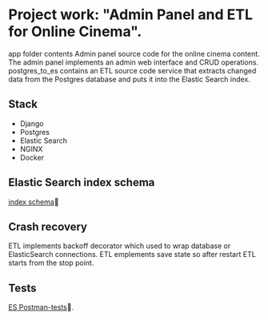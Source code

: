 # Project work: "Admin Panel and ETL for Online Cinema".

app folder contents Admin panel source code for the online cinema content. The admin panel implements an admin web interface and CRUD operations. 
postgres_to_es contains an ETL source code service that extracts changed data from the Postgres database and puts it into the Elastic Search index.

## Stack

- Django
- Postgres
- Elastic Search
- NGINX
- Docker

## Elastic Search index schema

[index schema](https://code.s3.yandex.net/middle-python/learning-materials/es_schema.txt)💾

## Сrash recovery
ETL implements backoff decorator which used to wrap database or ElasticSearch connections. ETL emplements save state so after restart ETL starts from the stop point.

## Tests
[ES Postman-tests](https://code.s3.yandex.net/middle-python/learning-materials/ETLTests-2.json)💾.